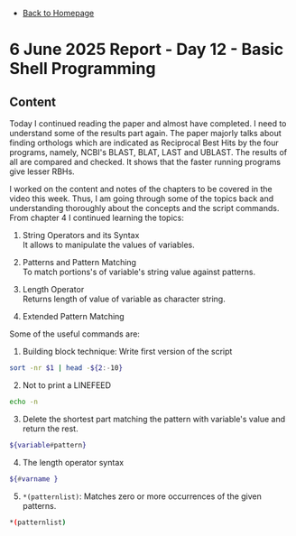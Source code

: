 - [Back to Homepage](/README.md)

# 6 June 2025 Report - Day 12 - Basic Shell Programming

## Content

Today I continued reading the paper and almost have completed. I need to understand some of the results part again. The paper majorly talks about finding orthologs which are indicated as Reciprocal Best Hits by the four programs, namely, NCBI's BLAST, BLAT, LAST and UBLAST. The results of all are compared and checked. It shows that the faster running programs give lesser RBHs.

I worked on the content and notes of the chapters to be covered in the video this week. Thus, I am going through some of the topics back and understanding thoroughly about the concepts and the script commands. From chapter 4 I continued learning the topics:

1. String Operators and its Syntax  
   It allows to manipulate the values of variables.

2. Patterns and Pattern Matching  
   To match portions's of variable's string value against patterns.

3. Length Operator  
   Returns length of value of variable as character string.

4. Extended Pattern Matching

Some of the useful commands are:

1. Building block technique: Write first version of the script

```bash
sort -nr $1 | head -${2:-10}
```

2. Not to print a LINEFEED

```bash
echo -n
```

3. Delete the shortest part matching the pattern with variable's value and return the rest.

```bash
${variable#pattern}
```

4. The length operator syntax

```bash
${#varname }
```

5. `*(patternlist)`: Matches zero or more occurrences of the given patterns.

```bash
*(patternlist)
```
